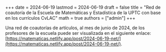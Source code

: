+++
date      = 2024-06-19
lastmod   = 2024-06-19
draft     = false
title     = "Red de coautoría de la Escuela de Matemáticas y Estadística de la UPTC con base en los currículos CvLAC"
math      = true
authors = ["admin"]
+++

Una red de coautorías de artículos, al mes de junio de 2024, de los profesores de la escuela puede ser visualizada en el siguiente enlace: [https://matematicas.netlify.app/post/2024-06-19-net/](https://matematicas.netlify.app/post/2024-06-19-net/). 



